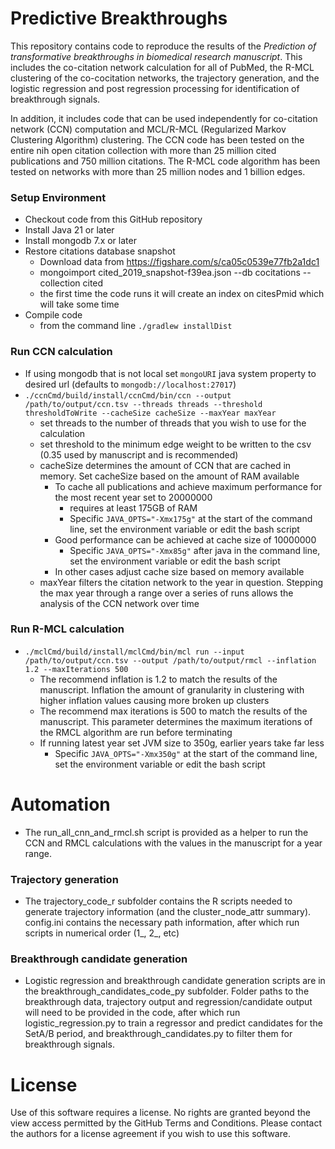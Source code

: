 # Predictive Breakthroughs

This repository contains code to reproduce the results of the *Prediction of transformative breakthroughs in biomedical research manuscript*.  This includes the co-citation network calculation for all of PubMed, the R-MCL clustering of the co-cocitation networks, the trajectory generation, and the logistic regression and post regression processing for identification of breakthrough signals.

In addition, it includes code that can be used independently for co-citation network (CCN) computation and MCL/R-MCL (Regularized Markov Clustering Algorithm) clustering.
The CCN code has been tested on the entire nih open citation collection with more than 25 million cited publications and 750 million citations.
The R-MCL code algorithm has been tested on networks with more than 25 million nodes and 1 billion edges. 

### Setup Environment

* Checkout code from this GitHub repository
* Install Java 21 or later
* Install mongodb 7.x or later
* Restore citations database snapshot
    * Download data from https://figshare.com/s/ca05c0539e77fb2a1dc1
    * mongoimport cited_2019_snapshot-f39ea.json --db cocitations --collection cited
    * the first time the code runs it will create an index on citesPmid which will take some time
* Compile code
    * from the command line `./gradlew installDist`

### Run CCN calculation

* If using mongodb that is not local set `mongoURI` java system property to desired url (defaults to `mongodb://localhost:27017`)
* `./ccnCmd/build/install/ccnCmd/bin/ccn --output /path/to/output/ccn.tsv --threads threads --threshold thresholdToWrite --cacheSize cacheSize --maxYear maxYear`
    * set threads to the number of threads that you wish to use for the calculation
    * set threshold to the minimum edge weight to be written to the csv (0.35 used by manuscript and is recommended)
    * cacheSize determines the amount of CCN that are cached in memory. Set cacheSize based on the amount of RAM available
        * To cache all publications and achieve maximum performance for the most recent year set to 20000000
            * requires at least 175GB of RAM
            * Specific `JAVA_OPTS="-Xmx175g"` at the start of the command line, set the environment variable or edit the bash script
        * Good performance can be achieved at cache size of 10000000
            * Specific `JAVA_OPTS="-Xmx85g"` after java in the command line, set the environment variable or edit the bash script
        * In other cases adjust cache size based on memory available
    * maxYear filters the citation network to the year in question. Stepping the max year through a range over a series of runs allows the analysis of the CCN
      network over time

### Run R-MCL calculation
* `./mclCmd/build/install/mclCmd/bin/mcl run --input /path/to/output/ccn.tsv --output /path/to/output/rmcl --inflation 1.2 --maxIterations 500`
    * The recommend inflation is 1.2 to match the results of the manuscript. Inflation the amount of granularity in clustering with higher inflation values
      causing more broken up clusters
    * The recommend max iterations is 500 to match the results of the manuscript. This parameter determines the maximum iterations of the RMCL algorithm are run
      before terminating
    * If running latest year set JVM size to 350g, earlier years take far less
      * Specific `JAVA_OPTS="-Xmx350g"` at the start of the command line, set the environment variable or edit the bash script

# Automation

* The run_all_cnn_and_rmcl.sh script is provided as a helper to run the CCN and RMCL calculations with the values in the manuscript for a year range.

### Trajectory generation

* The trajectory_code_r subfolder contains the R scripts needed to generate trajectory information (and the cluster_node_attr summary). config.ini contains the necessary path information, after which run scripts in numerical order (1_, 2_, etc)

### Breakthrough candidate generation

* Logistic regression and breakthrough candidate generation scripts are in the breakthrough_candidates_code_py subfolder. Folder paths to the breakthrough data, trajectory output and regression/candidate output will need to be provided in the code, after which run logistic_regression.py to train a regressor and predict candidates for the SetA/B period, and breakthrough_candidates.py to filter them for breakthrough signals.

# License

Use of this software requires a license.  No rights are granted beyond the view access permitted by the GitHub Terms and Conditions.  Please contact the authors for a license agreement if you wish to use this software.
